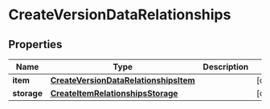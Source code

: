 
# CreateVersionDataRelationships

## Properties
Name | Type | Description | Notes
------------ | ------------- | ------------- | -------------
**item** | [**CreateVersionDataRelationshipsItem**](CreateVersionDataRelationshipsItem.md) |  |  [optional]
**storage** | [**CreateItemRelationshipsStorage**](CreateItemRelationshipsStorage.md) |  |  [optional]



